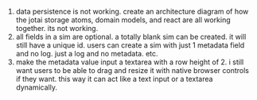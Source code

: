 1. data persistence is not working. create an architecture diagram of how the jotai storage atoms, domain models, and react are all working together. its not working.
2. all fields in a sim are optional. a totally blank sim can be created. it will still have a unique id. users can create a sim with just 1 metadata field and no log. just a log and no metadata. etc.
3. make the metadata value input a textarea with a row height of 2. i still want users to be able to drag and resize it with native browser controls if they want. this way it can act like a text input or a textarea dynamically.